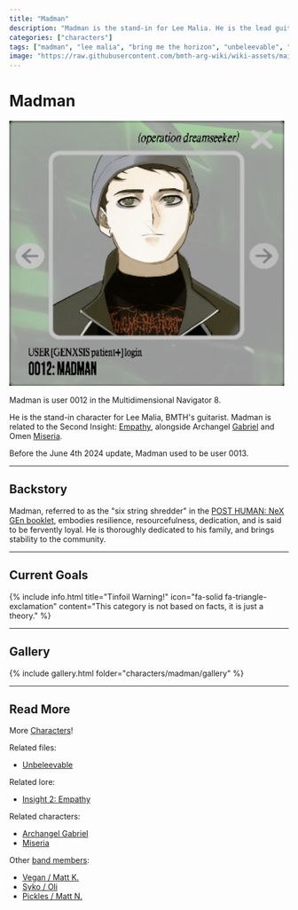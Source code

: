 ```yaml
---
title: "Madman"
description: "Madman is the stand-in for Lee Malia. He is the lead guitarist of Bring Me The Horizon."
categories: ["characters"]
tags: ["madman", "lee malia", "bring me the horizon", "unbeleevable", "bmth"]
image: "https://raw.githubusercontent.com/bmth-arg-wiki/wiki-assets/main/characters/madman/12madman.png"
---
```


# Madman

![Madman's avatar](https://raw.githubusercontent.com/bmth-arg-wiki/wiki-assets/main/characters/madman/12madman.png)

Madman is user 0012 in the Multidimensional Navigator 8.

He is the stand-in character for Lee Malia, BMTH's guitarist.
Madman is related to the Second Insight: [Empathy](../lore/insight2-empathy), 
alongside Archangel [Gabriel](gabriel) and Omen [Miseria](miseria).

Before the June 4th 2024 update, Madman used to be user 0013.

***

## Backstory

Madman, referred to as the "six string shredder" in the [POST HUMAN: NeX GEn booklet](../lore/booklet), 
embodies resilience, resourcefulness, dedication, and is said to be fervently loyal. 
He is thoroughly dedicated to his family, and brings stability to the community.

***

## Current Goals

{% include info.html 
title="Tinfoil Warning!" 
icon="fa-solid fa-triangle-exclamation"
content="This category is not based on facts, it is just a theory." 
%}



***

## Gallery

{% include gallery.html folder="characters/madman/gallery" %}

***

## Read More

More [Characters](characters)!

Related files:

- [Unbeleevable](../for-sof/unbeleevable)

Related lore:

- [Insight 2: Empathy](../lore/insight2-empathy)

Related characters:

- [Archangel Gabriel](gabriel)
- [Miseria](miseria)

Other [band members](characters#band-members):

- [Vegan / Matt K.](vegan)
- [Syko / Oli](syko)
- [Pickles / Matt N.](pickles)